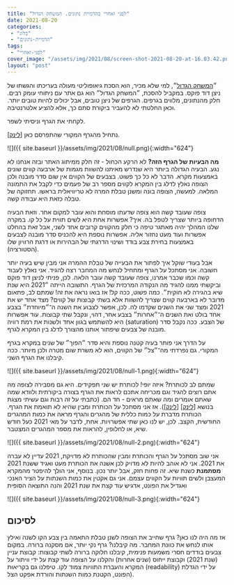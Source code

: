 ```yaml
---
title: "לפני ואחרי בהדמיית נתונים. המשחק הגדול"
date: 2021-08-20
categories: 
 - "בלוג"
 - "הדמיית-נתונים"
tags: 
 - "לפני-ואחרי"
cover_image: "/assets/img/2021/08/screen-shot-2021-08-20-at-16.03.42.png"
layout: "post"
---
```


״[המשחק הגדול](https://greatgame.blog/)״, למי שלא מכיר, הוא הסכת גיאופוליטי מעולה בעריכתו והגשתו של ניצן דוד פוקס. במקביל להסכת, ״המשחק הגדול״ הוא גם אתר עם ניתוחי עומק רבים. חלק מהנתונים, מלווים בגרפים. הגרפים של ניצן טובים, אבל יכולים להיות טובים יותר. וכאן החלטתי לא להעביר ביקורת סתם כך, אלא להציע אלטרנטיבה.

לקחתי את הגרף וניסיתי לשפר. 

נתחיל מהגרף המקורי שהתפרסם כאן [[לינק](https://www.facebook.com/greatgamepodcast/posts/3057793777775202)].

![]({{ site.baseurl }}/assets/img/2021/08/null.png){:width="624"}

**מה הבעיות של הגרף הזה?** לא הרקע הכחול - זה חלק ממיתוג האתר ובזה אנחנו לא נגע. הבעיה הגדולה ביותר היא שנדרש מאיתנו להשוות מגמות של ארבעה קווים שונים באמצעות מקרא. הדבר לא כל כך פשוט. בצבעים של הקווים אין שום סדר מובנה ולכן הצופה נאלץ לדלג בין המקרא לקווים מספר רב של פעמים כדי לקבל את התמונה המלאה. למעשה, הצופה בונה ומשנן טבלת המרה לא טריוויאלית בראשו. תחזוקה של טבלה כזאת היא עבודה קשה.

צופה שעובד קשה הוא צופה שדעתו מוסחת והוא עובר למקום אחר. וזאת הבעיה הדחופה ביותר שצריך לטפל בה. איך? אפשרות אחת היא לשים תווית על כל קו. במקרה שלנו המהלך יהיה מאתגר טיפה כי חלק מהקווים קרובים אחד לשני, אבל זאת בהחלט אפשרות ועוד מעט נחזור אליה. אפשרות נוספת היא להכניס סדר מובנה לצבעים באמצעות בחירת צבע בודד ושינוי הדרגתי של הבהירות או דרגת הרוויון שלו (הסטורציה). 

אבל בעודי שוקל איך לפתור את הבעייה של טבלת ההמרה אני מבין שיש בעיה יותר חשובה. אני מסתכל על הגרף ומתחיל לנחש מה המחבר רצה להגיד. אני נאלץ לעבוד קשה וכמו שכבר אמרנו, צופה שעובד קשה עובר הלאה. לכן, פניתי לניצן דוד פוקס וביקשתי ממנו להגיד מה הנקודה המרכזית של הגרף. התשובה הייתה ״2021 היא שנת שיא בהגירה לא חוקית״. כמה פשוט, ככה קל! אז בואו נראה את זה! שמתם לב, פתאום מדובר לא בארבעה קווים שצריך להשוות אלא בשתי קבוצות של קווים? מצד אחד יש את 2021 ומצד שני את השנים שקדמו לה. לכן, אפשר לצבוע את השנה ה־״מיוחדת״ בצבע אחד בולט ואת השנים ה־״אחרות״ בצבע אחר, דהוי, ונקבל שתי קבוצות. עוד אפשרות היא להשתמש בגוון אחד ולשנות את רמת רוויה (saturation) של הצבע. ככה נקבל סדר מובנה של צבעים שיפתור אותנו מהצורך לדלג בין המקרא לגרף.

על הדרך אני פותר בעיה קטנה נוספת והיא סדר ״הפוך״ של שנים במקרא בגרף המקורי. גם נפרדתי מה־״צל״ של הקווים, הוא לא משרת שום מטרה ולכן מיותר. ככה קיבלנו את הגרף השני.

![]({{ site.baseurl }}/assets/img/2021/08/null-1.png){:width="624"}

שמתם לב לכותרת? איזה יופי! לכותרת יש שני תפקידים. היא גם מסבירה לצופה מה אתם רוצים להגיד וגם מכריחה אתכם לראות את הגרף בצורה ביקורתית ולוודא שמה שאתם אומרים ומה שאתם מראים - חד הם. (כתבתי על זה רבות וגם עשיתי מצגת בנושא [[לינק](https://gorelik.net/2020/07/28/how-to-suck-less-in-data-visualization-and-professional-communication/)] [[לינק](https://gorelik.net/2018/06/25/c-for-conclusion/)]). אז אני מסתכל על הכותרת ומבין שהיא לא תואמת את הגרף. הכותרת מדברת על כמות כללית של מהגרים והגרף מראה את כמות המהגרים החודשית, הקצב. לכן, יש לנו כאן שתי אפשרויות. אחת, לדבר על מאי 2021 כעל חודש שיא, או לחלופין, להראות את מספר המהגרים המצטבר.

![]({{ site.baseurl }}/assets/img/2021/08/null-2.png){:width="624"}

אני שוב מסתכל על הגרף והכותרת ומבין שהכותרת לא מדויקת, 2021 עדיין לא עברה את 2021. אני לא אוהב להיות לא מדויק לכן אשנה את הכותרת מעט ואגיד ששנת 2021 **מסתמנת** כשנת שיא. זה פחות חזק, אבל יותר נכון. בנוסף, אני הולך להיפטר מהמקרא המעצבן ולשים תוויות על הקווים עצמם. אני גם אקטין את כמות השנתות על הציר האנכי ואגדיל את הפונט, אדגיש עוד קצת את שנת 2021 והנה התוצאה הסופית

![]({{ site.baseurl }}/assets/img/2021/08/null-3.png){:width="624"}

## לסיכום

אז מה היה לנו כאן? גרף שחייב את הצופה לשנן טבלת התאמה בין צבע הקו לשנה ואילץ אותו לנחש את כוונת המחבר.  מה קיבלנו? גרף נקי יותר, אם מסקנה ברורה. במקום צבעים בודדים חסרי משמעות פנימית, קיבלנו חלוקה ברורה לשתי קבוצות: קבוצת עניין (שנת 2021) וקבוצת ייחוס (שנים אחרות) והקלנו על הצופה עוד קצת על ידי וויתור על המקרא והעברת התוויות צמוד לקו. טיפלנו גם בקריאוּת (readability) על ידי הגדלת הפונט, הקטנת כמות השנתות והורדת אפקט הצל).
